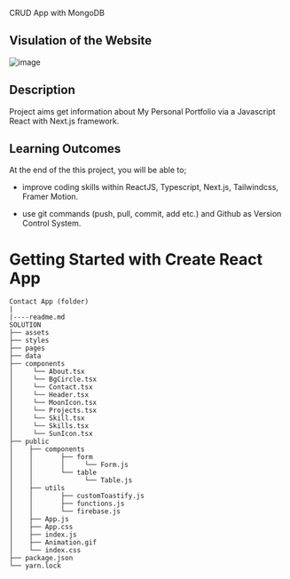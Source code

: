 CRUD App with MongoDB

## Visulation of the Website

![image](./assets/portfolio.img.png)

## Description

Project aims get information about My Personal Portfolio via a Javascript React with Next.js framework.

## Learning Outcomes

At the end of the this project, you will be able to;

- improve coding skills within ReactJS, Typescript, Next.js, Tailwindcss, Framer Motion.

- use git commands (push, pull, commit, add etc.) and Github as Version Control System.
# Getting Started with Create React App

```
Contact App (folder)
|
|----readme.md
SOLUTION
├── assets
├── styles
├── pages
├── data
├── components
│     └── About.tsx
│     └── BgCircle.tsx
│     └── Contact.tsx
│     └── Header.tsx
│     └── MoonIcon.tsx
│     └── Projects.tsx
│     └── Skill.tsx
│     └── Skills.tsx
│     └── SunIcon.tsx
├── public
│    ├── components
│    │       ├── form
│    │       │     └── Form.js
│    │       └── table
│    │             └── Table.js
│    ├── utils
│    │       ├── customToastify.js
│    │       ├── functions.js
│    │       └── firebase.js
│    ├── App.js
│    ├── App.css
│    ├── index.js
│    ├── Animation.gif
│    └── index.css
├── package.json
└── yarn.lock
```
